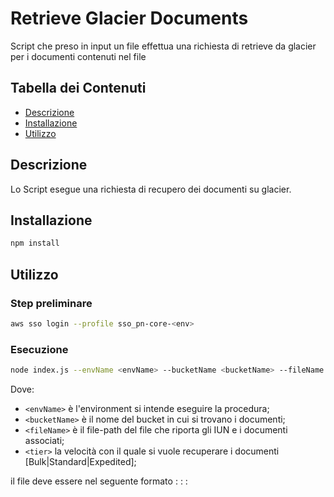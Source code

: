 # Retrieve Glacier Documents

Script che preso in input un file effettua una richiesta di retrieve da glacier per i documenti contenuti nel file

## Tabella dei Contenuti

- [Descrizione](#descrizione)
- [Installazione](#installazione)
- [Utilizzo](#utilizzo)

## Descrizione

Lo Script esegue una richiesta di recupero dei documenti su glacier.

## Installazione

```bash
npm install
```

## Utilizzo
### Step preliminare

```bash
aws sso login --profile sso_pn-core-<env>
```

### Esecuzione
```bash  
node index.js --envName <envName> --bucketName <bucketName> --fileName <fileName> --tier <tier>
```
Dove:
- `<envName>` è l'environment si intende eseguire la procedura;
- `<bucketName>` è il nome del bucket in cui si trovano i documenti;
- `<fileName>` è il file-path del file che riporta gli IUN e i documenti associati;
- `<tier>` la velocità con il quale si vuole recuperare i documenti [Bulk|Standard|Expedited];

il file deve essere nel seguente formato
<IUN-0>:<FileName-0>
<IUN-1>:<FileName-1>
<IUN-2>:<FileName-2>